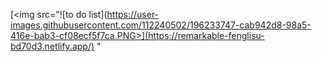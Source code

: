 [<img src="![to do list](https://user-images.githubusercontent.com/112240502/196233747-cab942d8-98a5-416e-bab3-cf08ecf5f7ca.PNG>](https://remarkable-fenglisu-bd70d3.netlify.app/)
"
